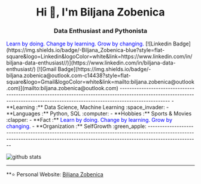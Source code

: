<h1 align="center"> Hi 👋, I'm Biljana Zobenica </h1>
<h3 align="center">Data Enthusiast and Pythonista</h3>
<span style="color:blue">Learn by doing. Change by learning. Grow by changing. </span>
[![Linkedin Badge](https://img.shields.io/badge/-Biljana_Zobenica-blue?style=flat-square&logo=Linkedin&logoColor=white&link=https://www.linkedin.com/in/biljana-data-enthusiast//)](https://www.linkedin.com/in/biljana-data-enthusiast/) [![Gmail Badge](https://img.shields.io/badge/-biljana.zobenica@outlook.com-c14438?style=flat-square&logo=Gmail&logoColor=white&link=mailto:biljana.zobenica@outlook.com)](mailto:biljana.zobenica@outlook.com)
---------------------------------------------------------------------------------------------------------------------------------------------------------------------------------
-  **Learning :** Data Science, Machine Learning :space_invader: 
-  **Languages :** Python, SQL :computer:
-  **Hobbies :** Sports & Movies :clapper:
-  **Fact :** 
<span style="color:blue">Learn by doing. Change by learning. Grow by changing. </span>
-  **Organization :** SelfGrowth :green_apple:
---------------------------------------------------------------------------------------------------------------------------------------------------------------------------------

![github stats](https://github-readme-stats.vercel.app/api?username=biljana-zobenica&show_icons=true)

---------------------------------------------------------------------------------------------------------------------------------------------------------------------------------

**⭐️ Personal Website: [Biljana Zobenica](https://biljana-zobenica.github.io/)
